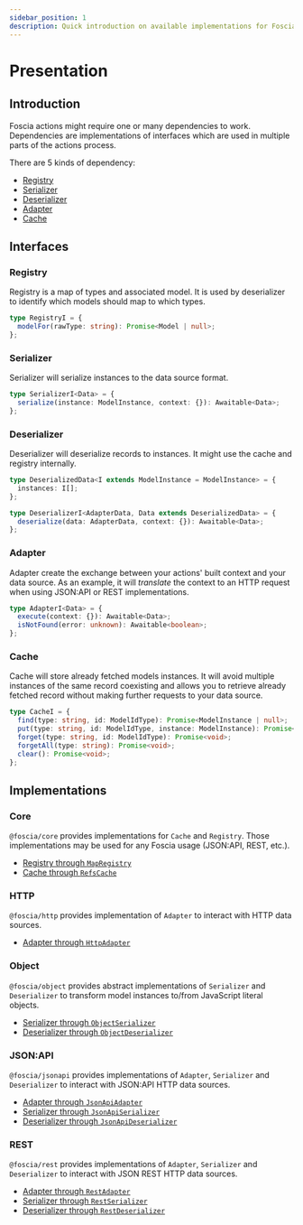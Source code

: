 ```yaml
---
sidebar_position: 1
description: Quick introduction on available implementations for Foscia.
---
```


# Presentation

## Introduction

Foscia actions might require one or many dependencies to work.
Dependencies are implementations of interfaces which are used in multiple
parts of the actions process.

There are 5 kinds of dependency:

- [Registry](#registry)
- [Serializer](#serializer)
- [Deserializer](#deserializer)
- [Adapter](#adapter)
- [Cache](#cache)

## Interfaces

### Registry

Registry is a map of types and associated model. It is used by
deserializer to identify which models should map to which types.

```typescript
type RegistryI = {
  modelFor(rawType: string): Promise<Model | null>;
};
```

### Serializer

Serializer will serialize instances to the data source format.

```typescript
type SerializerI<Data> = {
  serialize(instance: ModelInstance, context: {}): Awaitable<Data>;
};
```

### Deserializer

Deserializer will deserialize records to instances. It might use the
cache and registry internally.

```typescript
type DeserializedData<I extends ModelInstance = ModelInstance> = {
  instances: I[];
};

type DeserializerI<AdapterData, Data extends DeserializedData> = {
  deserialize(data: AdapterData, context: {}): Awaitable<Data>;
};
```

### Adapter

Adapter create the exchange between your actions' built context and your
data source. As an example, it will _translate_ the context to an HTTP
request when using JSON:API or REST implementations.

```typescript
type AdapterI<Data> = {
  execute(context: {}): Awaitable<Data>;
  isNotFound(error: unknown): Awaitable<boolean>;
};
```

### Cache

Cache will store already fetched models instances. It will avoid
multiple instances of the same record coexisting and allows you to retrieve
already fetched record without making further requests to your data source.

```typescript
type CacheI = {
  find(type: string, id: ModelIdType): Promise<ModelInstance | null>;
  put(type: string, id: ModelIdType, instance: ModelInstance): Promise<void>;
  forget(type: string, id: ModelIdType): Promise<void>;
  forgetAll(type: string): Promise<void>;
  clear(): Promise<void>;
};
```

## Implementations

### Core

`@foscia/core` provides implementations for `Cache` and `Registry`.
Those implementations may be used for any Foscia usage (JSON:API, REST, etc.).

-   [Registry through `MapRegistry`](/docs/guides/implementations/core#mapregistry)
-   [Cache through `RefsCache`](/docs/guides/implementations/core#refscache)

### HTTP

`@foscia/http` provides implementation of `Adapter` to interact
with HTTP data sources.

- [Adapter through `HttpAdapter`](/docs/guides/implementations/http#httpadapter)

### Object

`@foscia/object` provides abstract implementations of `Serializer` and
`Deserializer` to transform model instances to/from JavaScript literal objects.

- [Serializer through `ObjectSerializer`](/docs/guides/implementations/object#objectserializer)
- [Deserializer through `ObjectDeserializer`](/docs/guides/implementations/object#objectdeserializer)

### JSON:API

`@foscia/jsonapi` provides implementations of `Adapter`, `Serializer` and
`Deserializer` to interact with JSON:API HTTP data sources.

- [Adapter through `JsonApiAdapter`](/docs/guides/implementations/jsonapi#jsonapiadapter)
- [Serializer through `JsonApiSerializer`](/docs/guides/implementations/jsonapi#jsonapiserializer)
- [Deserializer through `JsonApiDeserializer`](/docs/guides/implementations/jsonapi#jsonapideserializer)

### REST

`@foscia/rest` provides implementations of `Adapter`, `Serializer` and
`Deserializer` to interact with JSON REST HTTP data sources.

- [Adapter through `RestAdapter`](/docs/guides/implementations/rest#restadapter)
- [Serializer through `RestSerializer`](/docs/guides/implementations/rest#restserializer)
- [Deserializer through `RestDeserializer`](/docs/guides/implementations/rest#restdeserializer)
